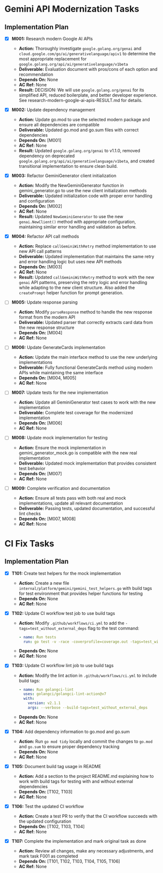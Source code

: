 # Gemini API Modernization Tasks

## Implementation Plan

- [x] **M001:** Research modern Google AI APIs
    - **Action:** Thoroughly investigate `google.golang.org/genai` and `cloud.google.com/go/ai/generativelanguage/apiv1` to determine the most appropriate replacement for `google.golang.org/api/ai/generativelanguage/v1beta`
    - **Deliverable:** Evaluation document with pros/cons of each option and recommendation
    - **Depends On:** None
    - **AC Ref:** None
    - **Result:** DECISION: We will use `google.golang.org/genai` for its simplified API, reduced boilerplate, and better developer experience. See research-modern-google-ai-apis-RESULT.md for details.

- [x] **M002:** Update dependency management
    - **Action:** Update go.mod to use the selected modern package and ensure all dependencies are compatible
    - **Deliverable:** Updated go.mod and go.sum files with correct dependencies
    - **Depends On:** [M001]
    - **AC Ref:** None
    - **Result:** Updated `google.golang.org/genai` to v1.1.0, removed dependency on deprecated `google.golang.org/api/ai/generativelanguage/v1beta`, and created transitional implementation to ensure clean build.

- [x] **M003:** Refactor GeminiGenerator client initialization
    - **Action:** Modify the NewGeminiGenerator function in gemini_generator.go to use the new client initialization methods
    - **Deliverable:** Updated initialization code with proper error handling and configuration
    - **Depends On:** [M002]
    - **AC Ref:** None
    - **Result:** Updated `NewGeminiGenerator` to use the new `genai.NewClient()` method with appropriate configuration, maintaining similar error handling and validation as before.

- [x] **M004:** Refactor API call methods
    - **Action:** Replace `callGeminiWithRetry` method implementation to use new API call patterns
    - **Deliverable:** Updated implementation that maintains the same retry and error handling logic but uses new API methods
    - **Depends On:** [M003]
    - **AC Ref:** None
    - **Result:** Updated `callGeminiWithRetry` method to work with the new `genai` API patterns, preserving the retry logic and error handling while adapting to the new client structure. Also added the `createPrompt` helper function for prompt generation.

- [ ] **M005:** Update response parsing
    - **Action:** Modify `parseResponse` method to handle the new response format from the modern API
    - **Deliverable:** Updated parser that correctly extracts card data from the new response structure
    - **Depends On:** [M004]
    - **AC Ref:** None

- [ ] **M006:** Update GenerateCards implementation
    - **Action:** Update the main interface method to use the new underlying implementations
    - **Deliverable:** Fully functional GenerateCards method using modern APIs while maintaining the same interface
    - **Depends On:** [M004, M005]
    - **AC Ref:** None

- [ ] **M007:** Update tests for the new implementation
    - **Action:** Update all GeminiGenerator test cases to work with the new implementation
    - **Deliverable:** Complete test coverage for the modernized implementation
    - **Depends On:** [M006]
    - **AC Ref:** None

- [ ] **M008:** Update mock implementation for testing
    - **Action:** Ensure the mock implementation in gemini_generator_mock.go is compatible with the new real implementation
    - **Deliverable:** Updated mock implementation that provides consistent test behavior
    - **Depends On:** [M007]
    - **AC Ref:** None

- [ ] **M009:** Complete verification and documentation
    - **Action:** Ensure all tests pass with both real and mock implementations, update all relevant documentation
    - **Deliverable:** Passing tests, updated documentation, and successful lint checks
    - **Depends On:** [M007, M008]
    - **AC Ref:** None

# CI Fix Tasks

## Implementation Plan

- [x] **T101:** Create test helpers for the mock implementation
    - **Action:** Create a new file `internal/platform/gemini/gemini_test_helpers.go` with build tags for test environment that provides helper functions for testing
    - **Depends On:** None
    - **AC Ref:** None

- [x] **T102:** Update CI workflow test job to use build tags
    - **Action:** Modify `.github/workflows/ci.yml` to add the `-tags=test_without_external_deps` flag to the test command:
      ```yaml
      - name: Run tests
        run: go test -v -race -coverprofile=coverage.out -tags=test_without_external_deps ./...
      ```
    - **Depends On:** None
    - **AC Ref:** None

- [x] **T103:** Update CI workflow lint job to use build tags
    - **Action:** Modify the lint action in `.github/workflows/ci.yml` to include build tags:
      ```yaml
      - name: Run golangci-lint
        uses: golangci/golangci-lint-action@v7
        with:
          version: v2.1.1
          args: --verbose --build-tags=test_without_external_deps
      ```
    - **Depends On:** None
    - **AC Ref:** None

- [x] **T104:** Add dependency information to go.mod and go.sum
    - **Action:** Run `go mod tidy` locally and commit the changes to `go.mod` and `go.sum` to ensure proper dependency tracking
    - **Depends On:** None
    - **AC Ref:** None

- [x] **T105:** Document build tag usage in README
    - **Action:** Add a section to the project README.md explaining how to work with build tags for testing with and without external dependencies
    - **Depends On:** [T102, T103]
    - **AC Ref:** None

- [x] **T106:** Test the updated CI workflow
    - **Action:** Create a test PR to verify that the CI workflow succeeds with the updated configuration
    - **Depends On:** [T102, T103, T104]
    - **AC Ref:** None

- [x] **T107:** Complete the implementation and mark original task as done
    - **Action:** Review all changes, make any necessary adjustments, and mark task F001 as completed
    - **Depends On:** [T101, T102, T103, T104, T105, T106]
    - **AC Ref:** None
